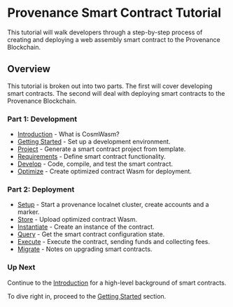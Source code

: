 # Provenance Smart Contract Tutorial

This tutorial will walk developers through a step-by-step process of creating and deploying a web assembly smart contract to the Provenance Blockchain.

## Overview

This tutorial is broken out into two parts. The first will cover developing smart contracts.
The second will deal with deploying smart contracts to the Provenance Blockchain.

### Part 1: Development

- [Introduction](02-intro.md) - What is CosmWasm?
- [Getting Started](03-getting-started.md) - Set up a development environment.
- [Project](04-project.md) - Generate a smart contract project from template.
- [Requirements](05-requirements.md) - Define smart contract functionality.
- [Develop](06-develop.md) - Code, compile, and test the smart contract.
- [Optimize](07-optimize.md) - Create optimized contract Wasm for deployment.

### Part 2: Deployment

- [Setup](08-setup.md) - Start a provenance localnet cluster, create accounts and a marker.
- [Store](09-store.md) - Upload optimized contract Wasm.
- [Instantiate](10-instantiate.md) - Create an instance of the contract.
- [Query](11-query.md) - Get the smart contract configuration state.
- [Execute](12-execute.md) - Execute the contract, sending funds and collecting fees.
- [Migrate](13-migrate.md) - Notes on upgrading smart contracts.

### Up Next

Continue to the [Introduction](02-intro.md) for a high-level background of smart contracts.

To dive right in, proceed to the [Getting Started](03-getting-started.md) section.
